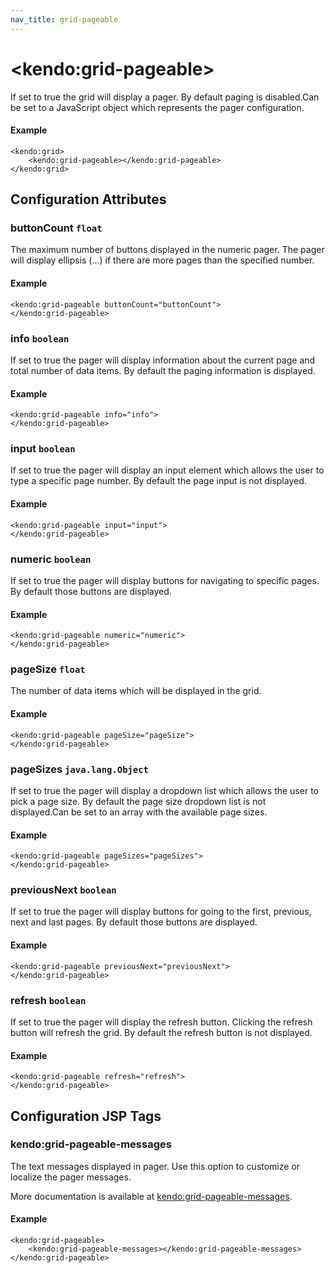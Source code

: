 ```yaml
---
nav_title: grid-pageable
---
```


# \<kendo:grid-pageable\>

If set to true the grid will display a pager. By default paging is disabled.Can be set to a JavaScript object which represents the pager configuration.

#### Example
    <kendo:grid>
        <kendo:grid-pageable></kendo:grid-pageable>
    </kendo:grid>

## Configuration Attributes

### buttonCount `float`

The maximum number of buttons displayed in the numeric pager. The pager will display ellipsis (...) if there are more pages than the specified number.

#### Example
    <kendo:grid-pageable buttonCount="buttonCount">
    </kendo:grid-pageable>

### info `boolean`

If set to true the pager will display information about the current page and total number of data items. By default the paging information is displayed.

#### Example
    <kendo:grid-pageable info="info">
    </kendo:grid-pageable>

### input `boolean`

If set to true the pager will display an input element which allows the user to type a specific page number. By default the page input is not displayed.

#### Example
    <kendo:grid-pageable input="input">
    </kendo:grid-pageable>

### numeric `boolean`

If set to true the pager will display buttons for navigating to specific pages. By default those buttons are displayed.

#### Example
    <kendo:grid-pageable numeric="numeric">
    </kendo:grid-pageable>

### pageSize `float`

The number of data items which will be displayed in the grid.

#### Example
    <kendo:grid-pageable pageSize="pageSize">
    </kendo:grid-pageable>

### pageSizes `java.lang.Object`

If set to true the pager will display a dropdown list which allows the user to pick a page size. By default the page size dropdown list is not displayed.Can be set to an array with the available page sizes.

#### Example
    <kendo:grid-pageable pageSizes="pageSizes">
    </kendo:grid-pageable>

### previousNext `boolean`

If set to true the pager will display buttons for going to the first, previous, next and last pages. By default those buttons are displayed.

#### Example
    <kendo:grid-pageable previousNext="previousNext">
    </kendo:grid-pageable>

### refresh `boolean`

If set to true the pager will display the refresh button. Clicking the refresh button will refresh the grid. By default the refresh button is not displayed.

#### Example
    <kendo:grid-pageable refresh="refresh">
    </kendo:grid-pageable>


##  Configuration JSP Tags

### kendo:grid-pageable-messages

The text messages displayed in pager. Use this option to customize or localize the pager messages.

More documentation is available at [kendo:grid-pageable-messages](/api/wrappers/jsp/grid/pageable-messages).

#### Example

    <kendo:grid-pageable>
        <kendo:grid-pageable-messages></kendo:grid-pageable-messages>
    </kendo:grid-pageable>

